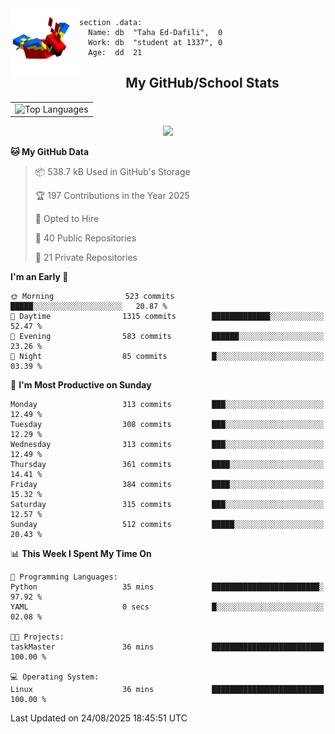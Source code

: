 <img src="parrot_fly_flipped.gif" align="left" height="110">


```assembly
section .data:
  Name: db  "Taha Ed-Dafili",  0
  Work: db  "student at 1337", 0
  Age:  dd  21
```


<div align="center">
  <h2>My GitHub/School Stats</h2>
</div>
<table align="center">
  <tr>
    <td align="center"><img width="450" src="https://github-readme-stats.vercel.app/api/top-langs/?username=0rayn&layout=compact&theme=github_dark&hide=html,makefile,css&exclude_repo=Yona2.0,Nand2Tetris&hide_border=true&langs_count=6" alt="Top Languages" /></td>
<!--     <td align="center"><img src="https://github-readme-streak-stats.herokuapp.com?user=0rayn&theme=github-dark-blue&hide_border=true&border_radius=5" alt="GitHub Streak" /></td>
  </tr> -->
</table>
 <p align="center">
  <a href="https://github.com/0rayn">
    <img src="https://komarev.com/ghpvc/?username=0rayn&color=blue&style=flat)" />
  </a>
</p>

<!--START_SECTION:waka-->
**🐱 My GitHub Data** 

> 📦 538.7 kB Used in GitHub's Storage 
 > 
> 🏆 197 Contributions in the Year 2025
 > 
> 💼 Opted to Hire
 > 
> 📜 40 Public Repositories 
 > 
> 🔑 21 Private Repositories 
 > 
**I'm an Early 🐤** 

```text
🌞 Morning                523 commits         █████░░░░░░░░░░░░░░░░░░░░   20.87 % 
🌆 Daytime                1315 commits        █████████████░░░░░░░░░░░░   52.47 % 
🌃 Evening                583 commits         ██████░░░░░░░░░░░░░░░░░░░   23.26 % 
🌙 Night                  85 commits          █░░░░░░░░░░░░░░░░░░░░░░░░   03.39 % 
```
📅 **I'm Most Productive on Sunday** 

```text
Monday                   313 commits         ███░░░░░░░░░░░░░░░░░░░░░░   12.49 % 
Tuesday                  308 commits         ███░░░░░░░░░░░░░░░░░░░░░░   12.29 % 
Wednesday                313 commits         ███░░░░░░░░░░░░░░░░░░░░░░   12.49 % 
Thursday                 361 commits         ████░░░░░░░░░░░░░░░░░░░░░   14.41 % 
Friday                   384 commits         ████░░░░░░░░░░░░░░░░░░░░░   15.32 % 
Saturday                 315 commits         ███░░░░░░░░░░░░░░░░░░░░░░   12.57 % 
Sunday                   512 commits         █████░░░░░░░░░░░░░░░░░░░░   20.43 % 
```


📊 **This Week I Spent My Time On** 

```text
💬 Programming Languages: 
Python                   35 mins             ████████████████████████░   97.92 % 
YAML                     0 secs              █░░░░░░░░░░░░░░░░░░░░░░░░   02.08 % 

🐱‍💻 Projects: 
taskMaster               36 mins             █████████████████████████   100.00 % 

💻 Operating System: 
Linux                    36 mins             █████████████████████████   100.00 % 
```


 Last Updated on 24/08/2025 18:45:51 UTC
<!--END_SECTION:waka-->
